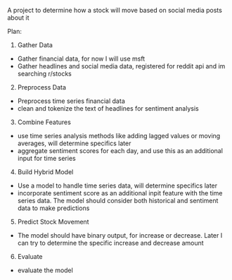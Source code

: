 A project to determine how a stock will move based on social media posts about it

Plan:

1) Gather Data
- Gather financial data, for now I will use msft
- Gather headlines and social media data, registered for reddit api and im searching r/stocks 
2) Preprocess Data
- Preprocess time series financial data
- clean and tokenize the text of headlines for sentiment analysis
3) Combine Features
- use time series analysis methods like adding lagged values or moving averages, will determine specifics later
- aggregate sentiment scores for each day, and use this as an additional input for time series
4) Build Hybrid Model
- Use a model to handle time series data, will determine specifics later
- incorporate sentiment score as an additional inpit feature with the time series data. The model should consider both historical and sentiment data to make predictions
5) Predict Stock Movement
- The model should have binary output, for increase or decrease. Later I can try to determine the specific increase and decrease amount
6) Evaluate
- evaluate the model

